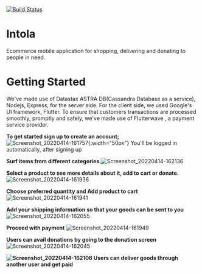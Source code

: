 <a href="https://github.com/Kodrillar/Intola/actions"><img src="https://github.com/Kodrillar/Intola/workflows/intola-unit-tests/badge.svg" alt="Build Status"></a>

# Intola
Ecommerce mobile application for shopping, delivering and donating to people in need.

# Getting Started

We've made use of Datastax ASTRA DB(Cassandra Database as a service), Nodejs, Express, for the server side. For the client side, we used Google's UI framework, Flutter. To ensure that customers transactions are processed smoothly, promptly and safely,  we've made use of Flutterwave , a payment service provider.

**To get started sign up to create an account;**
![Screenshot_20220414-161757](https://user-images.githubusercontent.com/67793558/163425788-e396721f-6342-4792-b3ee-7bdd7a7d9e89.png){:width="50px"}
You'll be logged in automatically, after signing up

**Surf items from different categories**
![Screenshot_20220414-162136](https://user-images.githubusercontent.com/67793558/163426258-e9cecb65-9894-4e0a-a18f-7ce9ce840b6d.png)

**Select a product to see more details about it, add to cart or donate.**
![Screenshot_20220414-161936](https://user-images.githubusercontent.com/67793558/163426867-114db330-b1cf-423e-9f2f-e6253650b989.png)

**Choose preferred quantity and Add product to cart**
![Screenshot_20220414-161941](https://user-images.githubusercontent.com/67793558/163427059-966d2a05-cdea-4a7a-86b0-975eb0102065.png)

**Add your shipping information so that your goods can be sent to you**
![Screenshot_20220414-162055](https://user-images.githubusercontent.com/67793558/163427274-87ae05f3-d617-45e6-b7a2-042acb6d443b.png)

**Proceed with payment**
![Screenshot_20220414-161949](https://user-images.githubusercontent.com/67793558/163427370-c61b251e-8f37-42fb-850d-dc9d351992bf.png)

**Users can avail donations by going to the donation screen**
![Screenshot_20220414-162045](https://user-images.githubusercontent.com/67793558/163427533-2e6976d1-e286-498f-8ee6-03dc5bc8a865.png)

**![Screenshot_20220414-162108](https://user-images.githubusercontent.com/67793558/163427799-8dce4613-0d86-4903-829b-0ef7c9ce38ea.png)
Users can deliver goods through another user and get paid**


